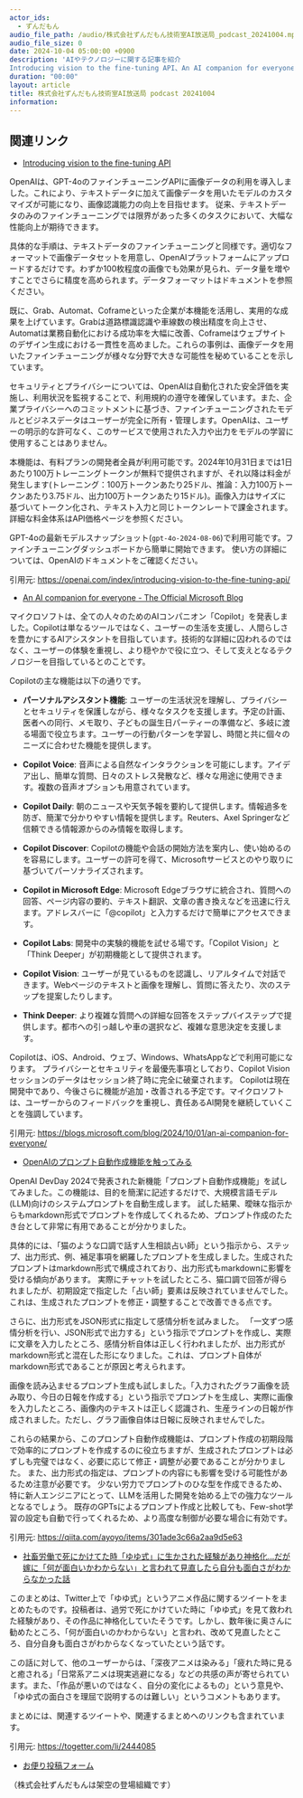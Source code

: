 ```yaml
---
actor_ids:
  - ずんだもん
audio_file_path: /audio/株式会社ずんだもん技術室AI放送局_podcast_20241004.mp3
audio_file_size: 0
date: 2024-10-04 05:00:00 +0900
description: 'AIやテクノロジーに関する記事を紹介  
Introducing vision to the fine-tuning API、An AI companion for everyone - The Official Microsoft Blog、OpenAIのプロンプト自動作成機能を触ってみる、社畜労働で死にかけてた時「ゆゆ式」に生かされた経験があり神格化…だが嫁に「何が面白いかわからない」と言われて見直したら自分も面白さがわからなかった話'
duration: "00:00"
layout: article
title: 株式会社ずんだもん技術室AI放送局 podcast 20241004
information: 
---
```


## 関連リンク


- [Introducing vision to the fine-tuning API](https://openai.com/index/introducing-vision-to-the-fine-tuning-api/)  



OpenAIは、GPT-4oのファインチューニングAPIに画像データの利用を導入しました。これにより、テキストデータに加えて画像データを用いたモデルのカスタマイズが可能になり、画像認識能力の向上を目指せます。  従来、テキストデータのみのファインチューニングでは限界があった多くのタスクにおいて、大幅な性能向上が期待できます。

具体的な手順は、テキストデータのファインチューニングと同様です。適切なフォーマットで画像データセットを用意し、OpenAIプラットフォームにアップロードするだけです。わずか100枚程度の画像でも効果が見られ、データ量を増やすことでさらに精度を高められます。データフォーマットはドキュメントを参照ください。

既に、Grab、Automat、Coframeといった企業が本機能を活用し、実用的な成果を上げています。Grabは道路標識認識や車線数の検出精度を向上させ、Automatは業務自動化における成功率を大幅に改善、Coframeはウェブサイトのデザイン生成における一貫性を高めました。これらの事例は、画像データを用いたファインチューニングが様々な分野で大きな可能性を秘めていることを示しています。

セキュリティとプライバシーについては、OpenAIは自動化された安全評価を実施し、利用状況を監視することで、利用規約の遵守を確保しています。また、企業プライバシーへのコミットメントに基づき、ファインチューニングされたモデルとビジネスデータはユーザーが完全に所有・管理します。OpenAIは、ユーザーの明示的な許可なく、このサービスで使用された入力や出力をモデルの学習に使用することはありません。

本機能は、有料プランの開発者全員が利用可能です。2024年10月31日までは1日あたり100万トレーニングトークンが無料で提供されますが、それ以降は料金が発生します(トレーニング：100万トークンあたり25ドル、推論：入力100万トークンあたり3.75ドル、出力100万トークンあたり15ドル)。画像入力はサイズに基づいてトークン化され、テキスト入力と同じトークンレートで課金されます。詳細な料金体系はAPI価格ページを参照ください。


GPT-4oの最新モデルスナップショット(`gpt-4o-2024-08-06`)で利用可能です。ファインチューニングダッシュボードから簡単に開始できます。  使い方の詳細については、OpenAIのドキュメントをご確認ください。


引用元: https://openai.com/index/introducing-vision-to-the-fine-tuning-api/


- [An AI companion for everyone - The Official Microsoft Blog](https://blogs.microsoft.com/blog/2024/10/01/an-ai-companion-for-everyone/)  



マイクロソフトは、全ての人々のためのAIコンパニオン「Copilot」を発表しました。Copilotは単なるツールではなく、ユーザーの生活を支援し、人間らしさを豊かにするAIアシスタントを目指しています。技術的な詳細に囚われるのではなく、ユーザーの体験を重視し、より穏やかで役に立つ、そして支えとなるテクノロジーを目指しているとのことです。

Copilotの主な機能は以下の通りです。

* **パーソナルアシスタント機能**: ユーザーの生活状況を理解し、プライバシーとセキュリティを保護しながら、様々なタスクを支援します。予定の計画、医者への同行、メモ取り、子どもの誕生日パーティーの準備など、多岐に渡る場面で役立ちます。ユーザーの行動パターンを学習し、時間と共に個々のニーズに合わせた機能を提供します。

* **Copilot Voice**: 音声による自然なインタラクションを可能にします。アイデア出し、簡単な質問、日々のストレス発散など、様々な用途に使用できます。複数の音声オプションも用意されています。

* **Copilot Daily**: 朝のニュースや天気予報を要約して提供します。情報過多を防ぎ、簡潔で分かりやすい情報を提供します。Reuters、Axel Springerなど信頼できる情報源からのみ情報を取得します。

* **Copilot Discover**: Copilotの機能や会話の開始方法を案内し、使い始めるのを容易にします。ユーザーの許可を得て、Microsoftサービスとのやり取りに基づいてパーソナライズされます。

* **Copilot in Microsoft Edge**: Microsoft Edgeブラウザに統合され、質問への回答、ページ内容の要約、テキスト翻訳、文章の書き換えなどを迅速に行えます。アドレスバーに「@copilot」と入力するだけで簡単にアクセスできます。

* **Copilot Labs**: 開発中の実験的機能を試せる場です。「Copilot Vision」と「Think Deeper」が初期機能として提供されます。

* **Copilot Vision**: ユーザーが見ているものを認識し、リアルタイムで対話できます。Webページのテキストと画像を理解し、質問に答えたり、次のステップを提案したりします。

* **Think Deeper**: より複雑な質問への詳細な回答をステップバイステップで提供します。都市への引っ越しや車の選択など、複雑な意思決定を支援します。


Copilotは、iOS、Android、ウェブ、Windows、WhatsAppなどで利用可能になります。  プライバシーとセキュリティを最優先事項としており、Copilot Visionセッションのデータはセッション終了時に完全に破棄されます。  Copilotは現在開発中であり、今後さらに機能が追加・改善される予定です。マイクロソフトは、ユーザーからのフィードバックを重視し、責任あるAI開発を継続していくことを強調しています。


引用元: https://blogs.microsoft.com/blog/2024/10/01/an-ai-companion-for-everyone/


- [OpenAIのプロンプト自動作成機能を触ってみる](https://qiita.com/ayoyo/items/301ade3c66a2aa9d5e63)  



OpenAI DevDay 2024で発表された新機能「プロンプト自動作成機能」を試してみました。この機能は、目的を簡潔に記述するだけで、大規模言語モデル(LLM)向けのシステムプロンプトを自動生成します。  試した結果、曖昧な指示からもmarkdown形式でプロンプトを作成してくれるため、プロンプト作成のたたき台として非常に有用であることが分かりました。

具体的には、「猫のような口調で話す人生相談占い師」という指示から、ステップ、出力形式、例、補足事項を網羅したプロンプトを生成しました。生成されたプロンプトはmarkdown形式で構成されており、出力形式もmarkdownに影響を受ける傾向があります。  実際にチャットを試したところ、猫口調で回答が得られましたが、初期設定で指定した「占い師」要素は反映されていませんでした。これは、生成されたプロンプトを修正・調整することで改善できる点です。

さらに、出力形式をJSON形式に指定して感情分析を試みました。  「一文ずつ感情分析を行い、JSON形式で出力する」という指示でプロンプトを作成し、実際に文章を入力したところ、感情分析自体は正しく行われましたが、出力形式がmarkdown形式と混在した形になりました。これは、プロンプト自体がmarkdown形式であることが原因と考えられます。

画像を読み込ませるプロンプト生成も試しました。「入力されたグラフ画像を読み取り、今日の日報を作成する」という指示でプロンプトを生成し、実際に画像を入力したところ、画像内のテキストは正しく認識され、生産ラインの日報が作成されました。ただし、グラフ画像自体は日報に反映されませんでした。

これらの結果から、このプロンプト自動作成機能は、プロンプト作成の初期段階で効率的にプロンプトを作成するのに役立ちますが、生成されたプロンプトは必ずしも完璧ではなく、必要に応じて修正・調整が必要であることが分かりました。  また、出力形式の指定は、プロンプトの内容にも影響を受ける可能性があるため注意が必要です。  少ない労力でプロンプトのひな型を作成できるため、特に新人エンジニアにとって、LLMを活用した開発を始める上での強力なツールとなるでしょう。  既存のGPTsによるプロンプト作成と比較しても、Few-shot学習の設定も自動で行ってくれるため、より高度な制御が必要な場合に有効です。


引用元: https://qiita.com/ayoyo/items/301ade3c66a2aa9d5e63


- [社畜労働で死にかけてた時「ゆゆ式」に生かされた経験があり神格化…だが嫁に「何が面白いかわからない」と言われて見直したら自分も面白さがわからなかった話](https://togetter.com/li/2444085)  


このまとめは、Twitter上で「ゆゆ式」というアニメ作品に関するツイートをまとめたものです。投稿者は、過労で死にかけていた時に「ゆゆ式」を見て救われた経験があり、その作品に神格化していたそうです。しかし、数年後に奥さんに勧めたところ、「何が面白いのかわからない」と言われ、改めて見直したところ、自分自身も面白さがわからなくなっていたという話です。

この話に対して、他のユーザーからは、「深夜アニメは染みる」「疲れた時に見ると癒される」「日常系アニメは現実逃避になる」などの共感の声が寄せられています。また、「作品が悪いのではなく、自分の変化によるもの」という意見や、「ゆゆ式の面白さを理屈で説明するのは難しい」というコメントもあります。

まとめには、関連するツイートや、関連するまとめへのリンクも含まれています。

引用元: https://togetter.com/li/2444085



- [お便り投稿フォーム](https://forms.gle/ffg4JTfqdiqK62qf9)

（株式会社ずんだもんは架空の登場組織です）
